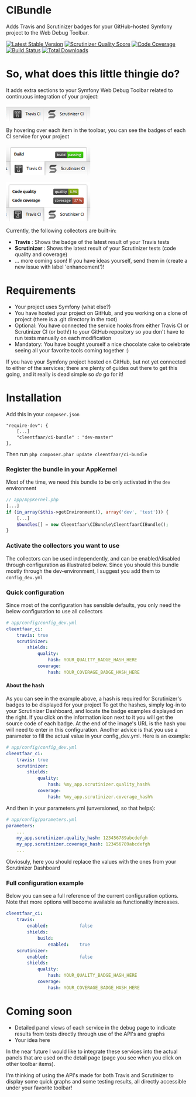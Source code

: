 CIBundle
========================================

Adds Travis and Scrutinizer badges for your GitHub-hosted Symfony project to the Web Debug Toolbar.

[![Latest Stable Version](https://poser.pugx.org/cleentfaar/simplr/version.png)](https://packagist.org/packages/cleentfaar/ci-bundle)
[![Scrutinizer Quality Score](https://scrutinizer-ci.com/g/cleentfaar/CleentfaarCIBundle/badges/quality-score.png?s=f4f2cf0b5120bfe4dce95ebcdac0259dad85424a)](https://scrutinizer-ci.com/g/cleentfaar/CleentfaarCIBundle/)
[![Code Coverage](https://scrutinizer-ci.com/g/cleentfaar/CleentfaarCIBundle/badges/coverage.png?s=c718aeb7ef9ff6f4aa19a55756abba626c299fbb)](https://scrutinizer-ci.com/g/cleentfaar/CleentfaarCIBundle/)
[![Build Status](https://travis-ci.org/cleentfaar/CleentfaarCIBundle.png?branch=master)](http://travis-ci.org/cleentfaar/CleentfaarCIBundle)
[![Total Downloads](https://poser.pugx.org/cleentfaar/ci-bundle/downloads.png)](https://packagist.org/packages/cleentfaar/ci-bundle)


# So, what does this little thingie do?

It adds extra sections to your Symfony Web Debug Toolbar related to continuous integration of your project:

![CIBundle](screenshot.png "CIBundle Screenshot")

By hovering over each item in the toolbar, you can see the badges of each CI service for your project

![CIBundle](screenshot_travis.png "CIBundle Travis Screenshot")

![CIBundle](screenshot_scrutinizer.png "CIBundle Scrutinizer Screenshot")

Currently, the following collectors are built-in:
+ **Travis** : Shows the badge of the latest result of your Travis tests
+ **Scrutinizer** : Shows the latest result of your Scrutinizer tests (code quality and coverage)
+ ... more coming soon! If you have ideas yourself, send them in (create a new issue with label 'enhancement')!


# Requirements

+ Your project uses Symfony (what else?)
+ You have hosted your project on GitHub, and you working on a clone of project (there is a .git directory in the root)
+ Optional: You have connected the service hooks from either Travis CI or Scrutinizer CI (or both!) to your GitHub
repository so you don't have to run tests manually on each modification
+ Mandatory: You have bought yourself a nice chocolate cake to celebrate seeing all your favorite tools coming together :)

If you have your Symfony project hosted on GitHub, but not yet connected to either of the services; there are plenty of
guides out there to get this going, and it really is dead simple so *do* go for it!


# Installation

Add this in your `composer.json`

    "require-dev": {
        [...]
        "cleentfaar/ci-bundle" : "dev-master"
    },

Then run `php composer.phar update cleentfaar/ci-bundle`


### Register the bundle in your AppKernel

Most of the time, we need this bundle to be only activated in the `dev` environment

```php
// app/AppKernel.php
[...]
if (in_array($this->getEnvironment(), array('dev', 'test'))) {
    [...]
    $bundles[] = new Cleentfaar\CIBundle\CleentfaarCIBundle();
}
```

### Activate the collectors you want to use

The collectors can be used independently, and can be enabled/disabled through configuration as illustrated below.
Since you should this bundle mostly through the dev-environment, I suggest you add them to ``config_dev.yml``


### Quick configuration

Since most of the configuration has sensible defaults, you only need the below configuration to use all collectors

```yaml
# app/config/config_dev.yml
cleentfaar_ci:
    travis: true
    scrutinizer:
        shields:
            quality:
                hash: YOUR_QUALITY_BADGE_HASH_HERE
            coverage:
                hash: YOUR_COVERAGE_BADGE_HASH_HERE
```

#### About the hash
As you can see in the example above, a hash is required for Scrutinizer's badges to be displayed for your project
To get the hashes, simply log-in to your Scrutinizer Dashboard, and locate the badge examples displayed on the right.
If you click on the information icon next to it you will get the source code of each badge. At the end of the image's URL
 is the hash you will need to enter in this configuration.
Another advice is that you use a parameter to fill the actual value in your config_dev.yml. Here is an example:

```yaml
# app/config/config_dev.yml
cleentfaar_ci:
    travis: true
    scrutinizer:
        shields:
            quality:
                hash: %my_app.scrutinizer.quality_hash%
            coverage:
                hash: %my_app.scrutinizer.coverage_hash%
```

And then in your parameters.yml (unversioned, so that helps):

```yaml
# app/config/parameters.yml
parameters:
    ...
    my_app.scrutinizer.quality_hash: 123456789abcdefgh
    my_app.scrutinizer.coverage_hash: 123456789abcdefgh
    ...
```

Obviosuly, here you should replace the values with the ones from your Scrutinizer Dashboard


### Full configuration example

Below you can see a full reference of the current configuration options. Note that more options will become available as
functionality increases.

```yaml
cleentfaar_ci:
    travis:
        enabled:            false
        shields:
            build:
                enabled:    true
    scrutinizer:
        enabled:            false
        shields:
            quality:
                hash: YOUR_QUALITY_BADGE_HASH_HERE
            coverage:
                hash: YOUR_COVERAGE_BADGE_HASH_HERE
```

# Coming soon

+ Detailed panel views of each service in the debug page to indicate results from tests directly through use of the API's and graphs
+ Your idea here

In the near future I would like to integrate these services into the actual panels that are used on the detail page
(page you see when you click on other toolbar items).

I'm thinking of using the API's made for both Travis and Scrutinizer to display some quick graphs and some testing results,
all directly accessible under your favorite toolbar!